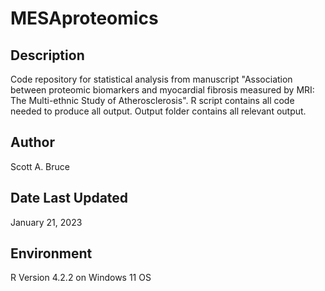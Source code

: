 # MESAproteomics

## Description
Code repository for statistical analysis from manuscript "Association between proteomic biomarkers and myocardial fibrosis measured by MRI: The Multi-ethnic Study of Atherosclerosis".  R script contains all code needed to produce all output.  Output folder contains all relevant output.

## Author
Scott A. Bruce

## Date Last Updated
January 21, 2023

## Environment
R Version 4.2.2 on Windows 11 OS
